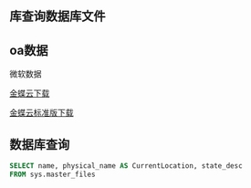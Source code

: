 

## 库查询数据库文件

## oa数据



 微软数据

[金蝶云下载](http://pkgsfile.open.kingdee.com/DVD/V81E/K3Cloud_V8.1_DVD.zip)

[金蝶云标准版下载](http://pkgsfile.open.kingdee.com/DVD/V81S/K3Cloud_V8.1_Standard_DVD.zip)

## 数据库查询

```sql
SELECT name, physical_name AS CurrentLocation, state_desc  
FROM sys.master_files 
```













